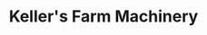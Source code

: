 ---
title: "Keller's Farm Machinery"
url: /quakertown/kellers-farm-machinery/
shop: Landwirtschaftlich
---